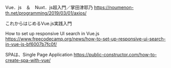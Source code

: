 Vue．js　＆　Nuxt．js超入門／掌田津耶乃
https://noumenon-th.net/programming/2019/03/01/axios/


これからはじめるVue.js実践入門



How to set up responsive UI search in Vue.js
https://www.freecodecamp.org/news/how-to-set-up-responsive-ui-search-in-vue-js-bf6007b7fc0f/


SPAは、Single Page Application
https://public-constructor.com/how-to-create-spa-with-vue/
